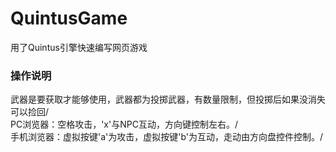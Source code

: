 # QuintusGame
用了Quintus引擎快速编写网页游戏
### 操作说明

武器是要获取才能够使用，武器都为投掷武器，有数量限制，但投掷后如果没消失可以捡回/<br>
PC浏览器：空格攻击，'x'与NPC互动，方向键控制左右。/<br>
手机浏览器：虚拟按键'a'为攻击，虚拟按键'b'为互动，走动由方向盘控件控制。/<br>
